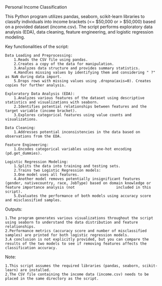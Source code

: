 Personal Income Classification

This Python program utilizes pandas, seaborn, scikit-learn libraries to classify individuals into income brackets (<= $50,000 or > $50,000) based on a provided dataset (income.csv). The script performs exploratory data analysis (EDA), data cleaning, feature engineering, and logistic regression modeling.

Key functionalities of the script:

    Data Loading and Preprocessing:
        1.Reads the CSV file using pandas.
        2.Creates a copy of the data for manipulation.
        3.Analyzes data structure and provides summary statistics.
        4.Handles missing values by identifying them and considering " ?" as NaN during data import.
        5.Drops rows with missing values using .dropna(axis=0). Creates copies for further analysis.

    Exploratory Data Analysis (EDA):
        1.Analyzes various features of the dataset using descriptive statistics and visualizations with seaborn.
        2.Identifies potential relationships between features and the target variable (income bracket).
        3.Explores categorical features using value counts and visualizations.

    Data Cleaning:
        1.Addresses potential inconsistencies in the data based on observations from the EDA.

    Feature Engineering:
        1.Encodes categorical variables using one-hot encoding (pd.get_dummies).

    Logistic Regression Modeling:
        1.Splits the data into training and testing sets.
        2.Trains two Logistic Regression models:
        3.One model uses all features.
        4.Another model removes potentially insignificant features (gender, nativecountry, race, JobType) based on domain knowledge or feature importance analysis (not                   included in this script).
        5.Evaluates the performance of both models using accuracy score and misclassified samples.

Outputs:

    1.The program generates various visualizations throughout the script using seaborn to understand the data distribution and feature relationships.
    2.Performance metrics (accuracy score and number of misclassified samples) are printed for both logistic regression models.
    3.A conclusion is not explicitly provided, but you can compare the results of the two models to see if removing features affects the classification accuracy.

Note:

    1.This script assumes the required libraries (pandas, seaborn, scikit-learn) are installed.
    2.The CSV file containing the income data (income.csv) needs to be placed in the same directory as the script.
